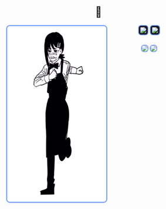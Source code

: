 <h1 align="center">🤨</h1>

<p align="center">
  <img src="kobeni.gif" align="left" height="480" width="270" style="border: 3px solid #7aa2f7; border-radius: 10px;" />
  <img src="https://skillicons.dev/icons?i=py,apple,cpp,c" height="60" style="border: 2px solid #7aa2f7; border-radius: 8px; padding: 4px; background-color: #1a1b27;" />
  <img src="https://skillicons.dev/icons?i=jetbrains,bash,neovim,octave,julia" height="60" style="border: 2px solid #7aa2f7; border-radius: 8px; padding: 4px; background-color: #1a1b27;" />
</p>

###

<div align="center">
  <img src="https://streak-stats.demolab.com?user=itsFeby&theme=tokyonight&hide_border=false&border_radius=5" height="150" style="border: 2px solid #7aa2f7; border-radius: 8px;" />
  <img src="https://github-readme-stats.vercel.app/api/top-langs/?username=itsFeby&layout=compact&theme=tokyonight&hide_border=false" height="150" style="border: 2px solid #7aa2f7; border-radius: 8px;" />
</div>
